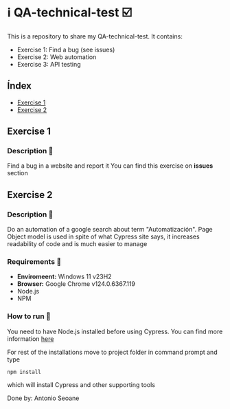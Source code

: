 # ℹ️ QA-technical-test ☑️

This is a repository to share my QA-technical-test. It contains:
- Exercise 1: Find a bug (see issues)
- Exercise 2: Web automation
- Exercise 3: API testing

## Índex 
- [Exercise 1](#exercise-1) 
- [Exercise 2](#exercise-2) 

## Exercise 1
### Description 📖
Find a bug in a website and report it
You can find this exercise on **issues** section

## Exercise 2
### Description 📖
Do an automation of a google search about term "Automatización".
Page Object model is used in spite of what Cypress site says, it increases readability of code and is much easier to manage


### Requirements 🧰

- **Enviromeent:** Windows 11  v23H2
- **Browser:** Google Chrome v124.0.6367.119
- Node.js
- NPM
  
### How to run 🎯

You need to have Node.js installed before using Cypress. You can find more information [here](https://nodejs.org/en/learn/getting-started/how-to-install-nodejs)

For rest of the installations move to project folder in command prompt and type

    npm install

which will install Cypress and other supporting tools

Done by: Antonio Seoane
